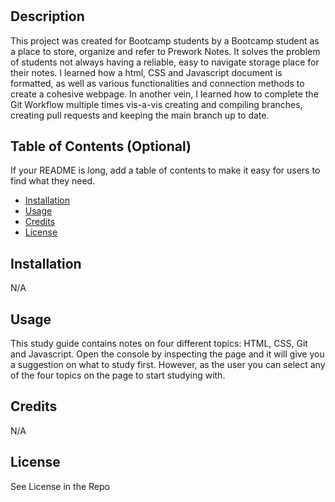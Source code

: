 # <Your-Project-Title>

## Description

This project was created for Bootcamp students by a Bootcamp student as a place to store, organize and refer to Prework Notes. 
It solves the problem of students not always having a reliable, easy to navigate storage place for their notes.
I learned how a html, CSS and Javascript document is formatted, as well as various functionalities and connection methods to create a cohesive webpage.
In another vein, I learned how to complete the Git Workflow multiple times vis-a-vis creating and compiling branches, creating pull requests and keeping the main branch up to date.

## Table of Contents (Optional)

If your README is long, add a table of contents to make it easy for users to find what they need.

- [Installation](#installation)
- [Usage](#usage)
- [Credits](#credits)
- [License](#license)

## Installation

N/A

## Usage

This study guide contains notes on four different topics: HTML, CSS, Git and Javascript. Open the console by inspecting the page and it will give you a suggestion on what to study first. However, as the user you can select any of the four topics on the page to start studying with.

## Credits

N/A

## License

See License in the Repo

